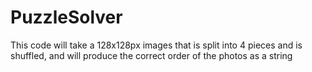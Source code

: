 # PuzzleSolver
This code will take a 128x128px images that is split into 4 pieces and is shuffled, and will produce the correct order of the photos as a string

